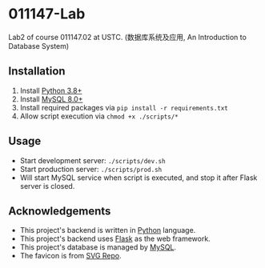 # 011147-Lab

Lab2 of course 011147.02 at USTC. (数据库系统及应用, An Introduction to Database System)

## Installation

1. Install [Python 3.8+](https://www.python.org/downloads/)
2. Install [MySQL 8.0+](https://dev.mysql.com/doc/refman/8.0/en/installing.html)
3. Install required packages via `pip install -r requirements.txt`
4. Allow script execution via `chmod +x ./scripts/*`

## Usage

- Start development server: `./scripts/dev.sh`
- Start production server: `./scripts/prod.sh`
- Will start MySQL service when script is executed, and stop it after Flask server is closed.

## Acknowledgements

- This project's backend is written in [Python](https://www.python.org/) language.
- This project's backend uses [Flask](https://flask.palletsprojects.com/) as the web framework.
- This project's database is managed by [MySQL](https://www.mysql.com/).
- The favicon is from [SVG Repo](https://www.svgrepo.com/svg/482504/student-cap).
